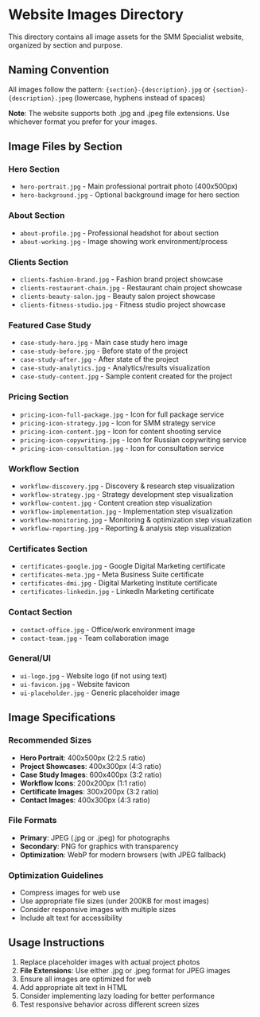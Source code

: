 # Website Images Directory

This directory contains all image assets for the SMM Specialist website, organized by section and purpose.

## Naming Convention
All images follow the pattern: `{section}-{description}.jpg` or `{section}-{description}.jpeg` (lowercase, hyphens instead of spaces)

**Note**: The website supports both .jpg and .jpeg file extensions. Use whichever format you prefer for your images.

## Image Files by Section

### Hero Section
- `hero-portrait.jpg` - Main professional portrait photo (400x500px)
- `hero-background.jpg` - Optional background image for hero section

### About Section
- `about-profile.jpg` - Professional headshot for about section
- `about-working.jpg` - Image showing work environment/process

### Clients Section
- `clients-fashion-brand.jpg` - Fashion brand project showcase
- `clients-restaurant-chain.jpg` - Restaurant chain project showcase
- `clients-beauty-salon.jpg` - Beauty salon project showcase
- `clients-fitness-studio.jpg` - Fitness studio project showcase

### Featured Case Study
- `case-study-hero.jpg` - Main case study hero image
- `case-study-before.jpg` - Before state of the project
- `case-study-after.jpg` - After state of the project
- `case-study-analytics.jpg` - Analytics/results visualization
- `case-study-content.jpg` - Sample content created for the project

### Pricing Section
- `pricing-icon-full-package.jpg` - Icon for full package service
- `pricing-icon-strategy.jpg` - Icon for SMM strategy service
- `pricing-icon-content.jpg` - Icon for content shooting service
- `pricing-icon-copywriting.jpg` - Icon for Russian copywriting service
- `pricing-icon-consultation.jpg` - Icon for consultation service

### Workflow Section
- `workflow-discovery.jpg` - Discovery & research step visualization
- `workflow-strategy.jpg` - Strategy development step visualization
- `workflow-content.jpg` - Content creation step visualization
- `workflow-implementation.jpg` - Implementation step visualization
- `workflow-monitoring.jpg` - Monitoring & optimization step visualization
- `workflow-reporting.jpg` - Reporting & analysis step visualization

### Certificates Section
- `certificates-google.jpg` - Google Digital Marketing certificate
- `certificates-meta.jpg` - Meta Business Suite certificate
- `certificates-dmi.jpg` - Digital Marketing Institute certificate
- `certificates-linkedin.jpg` - LinkedIn Marketing certificate

### Contact Section
- `contact-office.jpg` - Office/work environment image
- `contact-team.jpg` - Team collaboration image

### General/UI
- `ui-logo.jpg` - Website logo (if not using text)
- `ui-favicon.jpg` - Website favicon
- `ui-placeholder.jpg` - Generic placeholder image

## Image Specifications

### Recommended Sizes
- **Hero Portrait**: 400x500px (2:2.5 ratio)
- **Project Showcases**: 400x300px (4:3 ratio)
- **Case Study Images**: 600x400px (3:2 ratio)
- **Workflow Icons**: 200x200px (1:1 ratio)
- **Certificate Images**: 300x200px (3:2 ratio)
- **Contact Images**: 400x300px (4:3 ratio)

### File Formats
- **Primary**: JPEG (.jpg or .jpeg) for photographs
- **Secondary**: PNG for graphics with transparency
- **Optimization**: WebP for modern browsers (with JPEG fallback)

### Optimization Guidelines
- Compress images for web use
- Use appropriate file sizes (under 200KB for most images)
- Consider responsive images with multiple sizes
- Include alt text for accessibility

## Usage Instructions

1. Replace placeholder images with actual project photos
2. **File Extensions**: Use either .jpg or .jpeg format for JPEG images
3. Ensure all images are optimized for web
4. Add appropriate alt text in HTML
5. Consider implementing lazy loading for better performance
6. Test responsive behavior across different screen sizes
